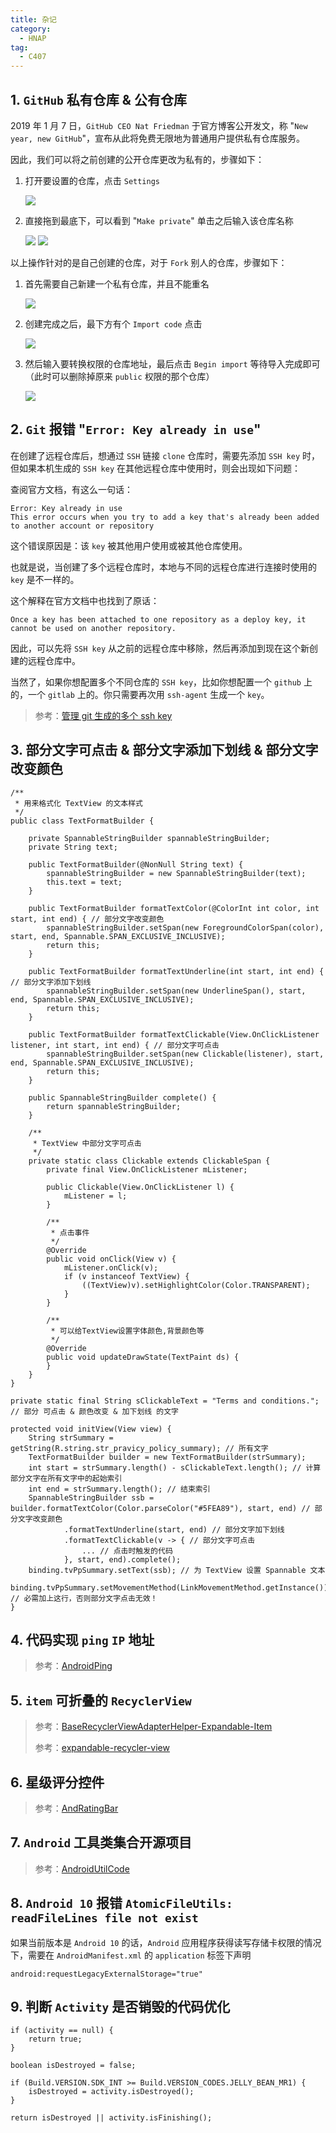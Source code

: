 ```yaml
---
title: 杂记
category: 
  - HNAP 
tag:
  - C407 
---
```


## 1. `GitHub` 私有仓库 & 公有仓库

2019 年 1 月 7 日，`GitHub CEO Nat Friedman` 于官方博客公开发文，称 "`New year, new GitHub`"，宣布从此将免费无限地为普通用户提供私有仓库服务。

因此，我们可以将之前创建的公开仓库更改为私有的，步骤如下：

1. 打开要设置的仓库，点击 `Settings`

    ![](./images/notes/01.png)

2. 直接拖到最底下，可以看到 "`Make private`" 单击之后输入该仓库名称

    ![](./images/notes/02.png)
    ![](./images/notes/03.png)

以上操作针对的是自己创建的仓库，对于 `Fork` 别人的仓库，步骤如下：

1. 首先需要自己新建一个私有仓库，并且不能重名

    ![](./images/notes/04.png)

2. 创建完成之后，最下方有个 `Import code` 点击

    ![](./images/notes/05.png)

3. 然后输入要转换权限的仓库地址，最后点击 `Begin import` 等待导入完成即可（此时可以删除掉原来 `public` 权限的那个仓库）

    ![](./images/notes/06.png)

## 2. `Git` 报错 "`Error: Key already in use`"

在创建了远程仓库后，想通过 `SSH` 链接 `clone` 仓库时，需要先添加 `SSH key` 时，但如果本机生成的 `SSH key` 在其他远程仓库中使用时，则会出现如下问题：

查阅官方文档，有这么一句话：

```:no-line-numbers
Error: Key already in use
This error occurs when you try to add a key that's already been added to another account or repository
```

这个错误原因是：该 `key` 被其他用户使用或被其他仓库使用。

也就是说，当创建了多个远程仓库时，本地与不同的远程仓库进行连接时使用的 `key` 是不一样的。

这个解释在官方文档中也找到了原话：

```:no-line-numbers
Once a key has been attached to one repository as a deploy key, it cannot be used on another repository. 
```

因此，可以先将 `SSH key` 从之前的远程仓库中移除，然后再添加到现在这个新创建的远程仓库中。

当然了，如果你想配置多个不同仓库的 `SSH key`，比如你想配置一个 `github` 上的，一个 `gitlab` 上的。你只需要再次用 `ssh-agent` 生成一个 `key`。

> 参考：[管理 git 生成的多个 ssh key](https://www.jianshu.com/p/f7f4142a1556)

## 3. 部分文字可点击 & 部分文字添加下划线 & 部分文字改变颜色

```java:no-line-numbers
/**
 * 用来格式化 TextView 的文本样式
 */
public class TextFormatBuilder {

    private SpannableStringBuilder spannableStringBuilder;
    private String text;

    public TextFormatBuilder(@NonNull String text) {
        spannableStringBuilder = new SpannableStringBuilder(text);
        this.text = text;
    }

    public TextFormatBuilder formatTextColor(@ColorInt int color, int start, int end) { // 部分文字改变颜色
        spannableStringBuilder.setSpan(new ForegroundColorSpan(color), start, end, Spannable.SPAN_EXCLUSIVE_INCLUSIVE);
        return this;
    }

    public TextFormatBuilder formatTextUnderline(int start, int end) { // 部分文字添加下划线
        spannableStringBuilder.setSpan(new UnderlineSpan(), start, end, Spannable.SPAN_EXCLUSIVE_INCLUSIVE);
        return this;
    }

    public TextFormatBuilder formatTextClickable(View.OnClickListener listener, int start, int end) { // 部分文字可点击
        spannableStringBuilder.setSpan(new Clickable(listener), start, end, Spannable.SPAN_EXCLUSIVE_INCLUSIVE);
        return this;
    }

    public SpannableStringBuilder complete() {
        return spannableStringBuilder;
    }

    /**
     * TextView 中部分文字可点击
     */
    private static class Clickable extends ClickableSpan {
        private final View.OnClickListener mListener;

        public Clickable(View.OnClickListener l) {
            mListener = l;
        }

        /**
         * 点击事件
         */
        @Override
        public void onClick(View v) {
            mListener.onClick(v);
            if (v instanceof TextView) {
                ((TextView)v).setHighlightColor(Color.TRANSPARENT);
            }
        }

        /**
         * 可以给TextView设置字体颜色,背景颜色等
         */
        @Override
        public void updateDrawState(TextPaint ds) {
        }
    }
}
```

```java:no-line-numbers
private static final String sClickableText = "Terms and conditions."; // 部分 可点击 & 颜色改变 & 加下划线 的文字

protected void initView(View view) {
    String strSummary = getString(R.string.str_pravicy_policy_summary); // 所有文字
    TextFormatBuilder builder = new TextFormatBuilder(strSummary);
    int start = strSummary.length() - sClickableText.length(); // 计算部分文字在所有文字中的起始索引
    int end = strSummary.length(); // 结束索引
    SpannableStringBuilder ssb = builder.formatTextColor(Color.parseColor("#5FEA89"), start, end) // 部分文字改变颜色
            .formatTextUnderline(start, end) // 部分文字加下划线
            .formatTextClickable(v -> { // 部分文字可点击
                ... // 点击时触发的代码
            }, start, end).complete();
    binding.tvPpSummary.setText(ssb); // 为 TextView 设置 Spannable 文本
    binding.tvPpSummary.setMovementMethod(LinkMovementMethod.getInstance()); // 必需加上这行，否则部分文字点击无效！
}
```

## 4. 代码实现 `ping` `IP` 地址

> 参考：[AndroidPing](https://github.com/dburckh/AndroidPing)

## 5. `item` 可折叠的 `RecyclerView`

> 参考：[BaseRecyclerViewAdapterHelper-Expandable-Item](https://github.com/CymChad/BaseRecyclerViewAdapterHelper/wiki/Expandable-Item)
>
> 参考：[expandable-recycler-view](https://github.com/thoughtbot/expandable-recycler-view)

## 6. 星级评分控件

> 参考：[AndRatingBar](https://github.com/wdsqjq/AndRatingBar)

## 7. `Android` 工具类集合开源项目

> 参考：[AndroidUtilCode](https://github.com/Blankj/AndroidUtilCode)

## 8. `Android 10` 报错 `AtomicFileUtils: readFileLines file not exist`

如果当前版本是 `Android 10` 的话，`Android` 应用程序获得读写存储卡权限的情况下，需要在 `AndroidManifest.xml` 的 `application` 标签下声明

```xml:no-line-numbers
android:requestLegacyExternalStorage="true"
```

## 9. 判断 `Activity` 是否销毁的代码优化

```java:no-line-numbers
if (activity == null) {
    return true;
}

boolean isDestroyed = false;

if (Build.VERSION.SDK_INT >= Build.VERSION_CODES.JELLY_BEAN_MR1) {
    isDestroyed = activity.isDestroyed();
}

return isDestroyed || activity.isFinishing();
```
